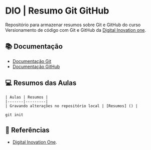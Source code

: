 
# DIO | Resumo Git  GitHub

Repositório para armazenar resumos sobre Git e GitHub do curso Versionamento de código com Git e GitHub da [Digital Inovation one](https://web.dio.me/).

## 📚 Documentação 
- [Documentação Git](https://git-scm.com/doc)
- [Documentação GitHub](https://docs.github.com/)

## 💻 Resumos das Aulas

    | Aulas | Resumos |
    |-------|---------|
    | Gravando alterações no repositório local | [Resumos] () | 


```
git init 
```

## 🔎 Referências
- [Digital Inovation One](https://web.dio.me/).
